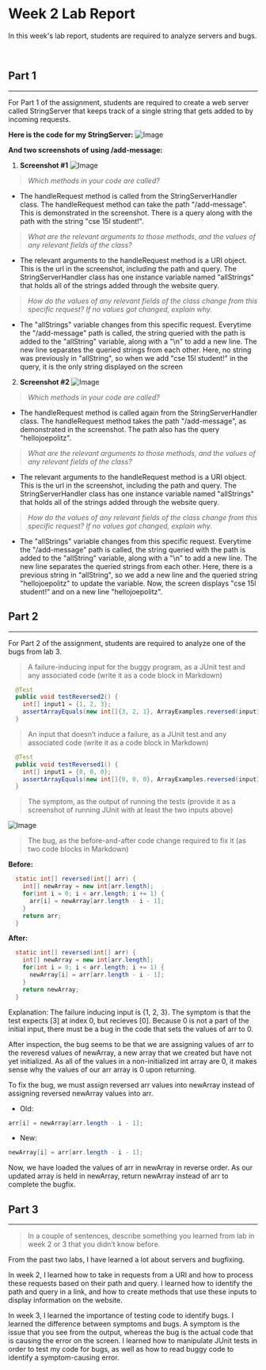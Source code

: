 # Week 2 Lab Report
In this week's lab report, students are required to analyze servers and bugs.

&nbsp;
## **Part 1**
___

For Part 1 of the assignment, students are required to create a web server called StringServer that keeps track of a single string that gets added to by incoming requests.

**Here is the code for my StringServer:**
![Image](imgs/code-snippet.png)


**And two screenshots of using /add-message:**

1. **Screenshot #1**
![Image](imgs/example1.png)

> *Which methods in your code are called?*

* The handleRequest method is called from the StringServerHandler class. The handleRequest method can take the path "/add-message". This is demonstrated in the screenshot. There is a query along with the path with the string "cse 15l student!".

> *What are the relevant arguments to those methods, and the values of any relevant fields of the class?*

* The relevant arguments to the handleRequest method is a URI object. This is the url in the screenshot, including the path and query. The StringServerHandler class has one instance variable named "allStrings" that holds all of the strings added through the website query.

> *How do the values of any relevant fields of the class change from this specific request? If no values got changed, explain why.*

* The "allStrings" variable changes from this specific request. Everytime the "/add-message" path is called, the string queried with the path is added to the "allString" variable, along with a "\n" to add a new line. The new line separates the queried strings from each other. Here, no string was previously in "allString", so when we add "cse 15l student!" in the query, it is the only string displayed on the screen

2. **Screenshot #2**
![Image](imgs/example2.png)

> *Which methods in your code are called?*

* The handleRequest method is called again from the StringServerHandler class. The handleRequest method takes the path "/add-message", as demonstrated in the screenshot. The path also has the query "hellojoepolitz".


> *What are the relevant arguments to those methods, and the values of any relevant fields of the class?*

* The relevant arguments to the handleRequest method is a URI object. This is the url in the screenshot, including the path and query. The StringServerHandler class has one instance variable named "allStrings" that holds all of the strings added through the website query.


> *How do the values of any relevant fields of the class change from this specific request? If no values got changed, explain why.*

* The "allStrings" variable changes from this specific request. Everytime the "/add-message" path is called, the string queried with the path is added to the "allString" variable, along with a "\n" to add a new line. The new line separates the queried strings from each other. Here, there is a previous string in "allString", so we add a new line and the queried string "hellojoepolitz" to update the variable. Now, the screen displays "cse 15l student!" and on a new line "hellojoepolitz".

## **Part 2**
___
For Part 2 of the assignment, students are required to analyze one of the bugs from lab 3.

> A failure-inducing input for the buggy program, as a JUnit test and any associated code (write it as a code block in Markdown)

```java
  @Test
  public void testReversed2() {
    int[] input1 = {1, 2, 3};
    assertArrayEquals(new int[]{3, 2, 1}, ArrayExamples.reversed(input1));
  }
```

> An input that doesn’t induce a failure, as a JUnit test and any associated code (write it as a code block in Markdown)

```java
  @Test
  public void testReversed1() {
    int[] input1 = {0, 0, 0};
    assertArrayEquals(new int[]{0, 0, 0}, ArrayExamples.reversed(input1));
  }
```

> The symptom, as the output of running the tests (provide it as a screenshot of running JUnit with at least the two inputs above)

![Image](imgs/test-example.png)

> The bug, as the before-and-after code change required to fix it (as two code blocks in Markdown)

**Before:**
```java
  static int[] reversed(int[] arr) {
    int[] newArray = new int[arr.length];
    for(int i = 0; i < arr.length; i += 1) {
      arr[i] = newArray[arr.length - i - 1];
    }
    return arr;
  }
```

**After:**
```java
  static int[] reversed(int[] arr) {
    int[] newArray = new int[arr.length];
    for(int i = 0; i < arr.length; i += 1) {
      newArray[i] = arr[arr.length - i - 1];
    }
    return newArray;
  }
```

Explanation:
The failure inducing input is {1, 2, 3}. The symptom is that the test expects [3] at index 0, but recieves [0]. Because 0 is not a part of the initial input, there must be a bug in the code that sets the values of arr to 0.

After inspection, the bug seems to be that we are assigning values of arr to the reveresd values of newArray, a new array that we created but have not yet initialized. As all of the values in a non-initialized int array are 0, it makes sense why the values of our arr array is 0 upon returning.

To fix the bug, we must assign reversed arr values into newArray instead of assigning reversed newArray values into arr.

* Old:
```java
arr[i] = newArray[arr.length - i - 1];
```
* New:
```java
newArray[i] = arr[arr.length - i - 1];
```

Now, we have loaded the values of arr in newArray in reverse order.
As our updated array is held in newArray, return newArray instead of arr to complete the bugfix.

## **Part 3**
___
> In a couple of sentences, describe something you learned from lab in week 2 or 3 that you didn’t know before.

From the past two labs, I have learned a lot about servers and bugfixing.

In week 2, I learned how to take in requests from a URI and how to process these requests based on their path and query. I learned how to identify the path and query in a link, and how to create methods that use these inputs to display information on the website.

In week 3, I learned the importance of testing code to identify bugs. I learned the difference between symptoms and bugs. A symptom is the issue that you see from the output, whereas the bug is the actual code that is causing the error on the screen. I learned how to manipulate JUnit tests in order to test my code for bugs, as well as how to read buggy code to identify a symptom-causing error.
